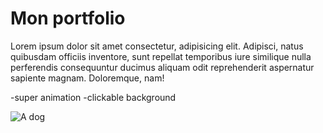 # Mon portfolio


Lorem ipsum dolor sit amet consectetur, adipisicing elit. Adipisci, natus quibusdam officiis inventore, sunt repellat temporibus iure similique nulla perferendis consequuntur ducimus aliquam odit reprehenderit aspernatur sapiente magnam. Doloremque, nam!

-super animation 
-clickable background

![A dog](./images/1-large.jpg)